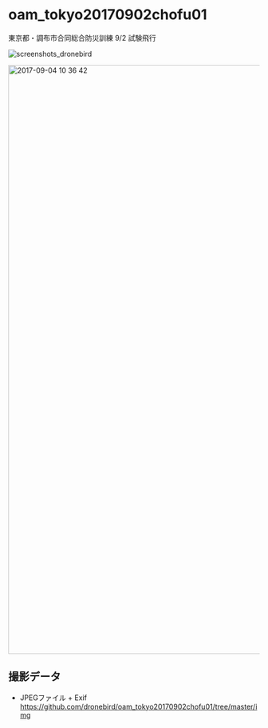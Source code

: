 # oam_tokyo20170902chofu01
東京都・調布市合同総合防災訓練 9/2 試験飛行


![screenshots_dronebird](https://user-images.githubusercontent.com/416977/29995238-e3f3e5e0-901f-11e7-83cc-40c5fb9b1075.jpg)


<img width="1179" alt="2017-09-04 10 36 42" src="https://user-images.githubusercontent.com/416977/30008697-027771a6-915d-11e7-80b8-94d2f52cb5af.png">

## 撮影データ

* JPEGファイル + Exif
https://github.com/dronebird/oam_tokyo20170902chofu01/tree/master/img
